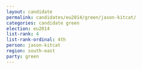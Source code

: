 ```yaml
---
layout: candidate
permalink: candidates/eu2014/green/jason-kitcat/
categories: candidate green
election: eu2014
list-rank: 4
list-rank-ordinal: 4th
person: jason-kitcat
region: south-east
party: green
---
```

